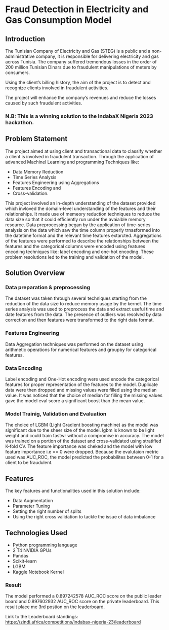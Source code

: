 # Fraud Detection in Electricity and Gas Consumption Model 
## Introduction
The Tunisian Company of Electricity and Gas (STEG) is a public and a non-administrative company, it is responsible for delivering electricity and gas across Tunisia. The company suffered tremendous losses in the order of 200 million Tunisian Dinars due to fraudulent manipulations of meters by consumers.

Using the client’s billing history, the aim of the project is to detect and recognize clients involved in fraudulent activities.

The project will enhance the company’s revenues and reduce the losses caused by such fraudulent activities.
### N.B: This is a winning solution to the IndabaX Nigeria 2023 hackathon.

## Problem Statement
The project aimed at using client and transactional data to classify whether a client is involved in fraudulent transaction. Through the application of advanced Machinel Learning and programming Techniques like: 
+ Data Memory Reduction
+ Time Series Analysis
+ Features Engineering using Aggregations
+ Features Encoding and
+ Cross-validation.

This project involved an in-depth understanding of the dataset provided which invloved the domain-level understanding of the features and their relationships. It made use of memeory reduction techniques to reduce the data size so that it could efficiently run under the avaialble memory resource. Data preprocessing  began by the application of time-series analysis on the data which saw the time column properly trnasformed into the datetime format and the relevant time features extarcted. Aggregations of the features were performed to describe the relationships between the features and the categorical columns were encoded using features encoding techniques like: label encoding and one-hot encoding. These problem resolutions led to the training and validation of the model.

## Solution Overview
### Data preparation & preprocessing
The dataset was taken through several techniques starting from the reduction of the data size to reduce memory usage by the kernel. The time series analysis was used to preprocess the data and extract useful time and date features from the data. The presence of outliers was resolved by data correction and then features were transformed to the right data format.

### Features Engineering
Data Aggregation techniques was performed on the dataset using arithmetic operations for numerical features  and groupby for categorical features. 

### Data Encoding
Label encoding and One-Hot encoding were used encode the categorical features for proper representation of the features to the model. Duplicate data were then dropped and missing values were filled using the median value. It was noticed that the choice of median for filling the missing values gave the model eval score a significant boost than the mean value.

### Model Trainig, Validation and Evaluation
The choice of LGBM (Light Gradient boosting machine) as the model was significant due to the sheer size of the model. lgbm is known to be light weight and could  train fastwr without a compromise in accuracy. The model was trained on a portion of the dataset and cross-validated using stratified K-fold CV. The feature importance was cheked and the model with low feature importance i.e == 0 were dropped. Because the evalutaion metric used was AUC_ROC, the model predicted the probabilites between 0-1 for a client to be fraudulent.

## Features
The key features and functionalities used in this solution include:
+ Data Augmentation
+ Parameter Tuning 
+ Setting the right number of splits
+ Using the right cross validation to tackle the issue of data imbalance

## Technologies Used
+ Python programming language
+ 2 T4 NVIDIA GPUs
+ Pandas
+ Scikit-learn
+ LGBM
+ Kaggle Notebook Kernel

### Result
The model performed a 0.897242578 AUC_ROC score on the public leader board and 0.897602932 AUC_ROC score on the private leaderboard. This result place me 3rd postion on the leaderboard.

Link to the Leaderboard standings: https://zindi.africa/competitions/indabax-nigeria-23/leaderboard
